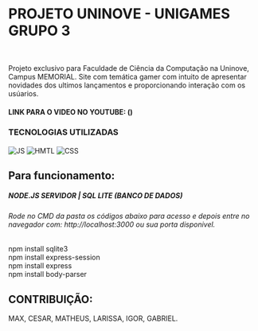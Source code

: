 ### <h1> <strong> PROJETO UNINOVE </strong> - UNIGAMES GRUPO 3 </h1>
<br/>

Projeto exclusivo para Faculdade de Ciência da Computação na Uninove, Campus MEMORIAL.
Site com temática gamer com intuito de apresentar novidades dos ultimos lançamentos e proporcionando interação com os usúarios.

#### LINK PARA O VIDEO NO YOUTUBE: ()

### TECNOLOGIAS UTILIZADAS <br/>

  <div>
    <img align="center" alt="JS" src="https://img.shields.io/badge/JavaScript-F7DF1E?style=for-the-badge&logo=javascript&logoColor=black"/> 
    <img align="center" alt="HMTL" src="https://img.shields.io/badge/HTML5-E34F26?style=for-the-badge&logo=html5&logoColor=white"/> 
    <img align="center" alt="CSS" src="https://img.shields.io/badge/CSS-239120?&style=for-the-badge&logo=css3&logoColor=white"/> 
  </div>

### <h2> Para funcionamento: </h2>

##### NODE.JS SERVIDOR | SQL LITE (BANCO DE DADOS) 
  
###### Rode no CMD da pasta os códigos abaixo para acesso e depois entre no navegador com: http://localhost:3000 ou sua porta disponivel.
  
   npm install sqlite3 <br/>
   npm install express-session <br/>
   npm install express  <br/>
   npm install body-parser <br/>  
  
## CONTRIBUIÇÃO:

MAX, CESAR, MATHEUS, LARISSA, IGOR, GABRIEL.
